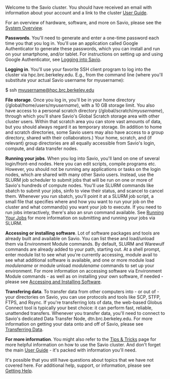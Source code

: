 Welcome to the Savio cluster. You should have received an email with information about your account and a link to the cluster [User Guide](http://research-it.berkeley.edu/services/high-performance-computing/user-guide).

For an overview of hardware, software, and more on Savio, please see the [System Overview](http://research-it.berkeley.edu/services/high-performance-computing/system-overview).

**Passwords**. You'll need to generate and enter a one-time password each time you that you log in. You'll use an application called Google Authenticator to generate these passwords, which you can install and run on your smartphone, and/or tablet. For instructions on setting up and using Google Authenticator, see [Logging into Savio](http://research-it.berkeley.edu/services/high-performance-computing/logging-savio).

**Logging in**. You'll use your favorite SSH client program to log into the cluster via hpc.brc.berkeley.edu. E.g., from the command line (where you'll substitute your actual Savio username for myusername):

$ ssh myusername@hpc.brc.berkeley.edu

**File storage**. Once you log in, you'll be in your home directory (/global/home/users/*myusername*), with a 10 GB storage limit. You also have access to a personal scratch directory (/global/scratch/*myusername*), through which you'll share Savio's Global Scratch storage area with other cluster users. Within that scratch area you can store vast amounts of data, but you should always regard it as temporary storage. (In addition to home and scratch directories, some Savio users may also have access to a group directory, shared with their collaborators.) Your home, scratch, and (if relevant) group directories are all equally accessible from Savio's login, compute, and data transfer nodes.

**Running your jobs**. When you log into Savio, you'll land on one of several login/front-end nodes. Here you can edit scripts, compile programs etc. However, you should not be running any applications or tasks on the login nodes, which are shared with many other Savio users. Instead, use the SLURM job scheduler to submit jobs that will be run on one or more of Savio's hundreds of compute nodes. You'll use SLURM commands like sbatch to submit your jobs, sinfo to view their status, and scancel to cancel them. Whenever you run sbatch, you'll point it at a SLURM job script, a small file that specifies where and how you want to run your job on the cluster and what command(s) you want your job to execute. If you need to run jobs interactively, there's also an srun command available. See [Running Your Jobs](http://research-it.berkeley.edu/services/high-performance-computing/running-your-jobs) for more information on submitting and running your jobs via SLURM.

**Accessing or installing software**. Lot of software packages and tools are already built and available on Savio. You can list these and load/unload them via Environment Module commands. By default, SLURM and Warewulf commands are already added to your path, starting out. At a shell prompt, enter module list to see what you're currently accessing, module avail to see what additional software is available, and one or more module load *modulename* or module unload *modulename* commands to set up your environment. For more information on accessing software via Environment Module commands - as well as on installing your own software, if needed - please see [Accessing and Installing Software](http://research-it.berkeley.edu/services/high-performance-computing/accessing-and-installing-software).

**Transfering data**. To transfer data from other computers into - or out of - your directories on Savio, you can use protocols and tools like SCP, STFP, FTPS, and Rsync. If you're transferring lots of data, the web-based Globus Connect tool is typically your best choice: it can perform fast, reliable, unattended transfers. Whenever you transfer data, you'll need to connect to Savio's dedicated Data Transfer Node, dtn.brc.berkeley.edu. For more information on getting your data onto and off of Savio, please see [Transferring Data](http://research-it.berkeley.edu/services/high-performance-computing/transferring-data).

**For more information**. You might also refer to the [Tips & Tricks](http://research-it.berkeley.edu/services/high-performance-computing/tips-using-brc-savio-cluster) page for more helpful information on how to use the Savio cluster. And don't forget the main [User Guide](http://research-it.berkeley.edu/services/high-performance-computing/user-guide) - it's packed with information you'll need.

It's possible that you still have questions about topics that we have not covered here. For additional help, support, or information, please see [Getting Help](http://research-it.berkeley.edu/services/high-performance-computing/getting-help).

 
